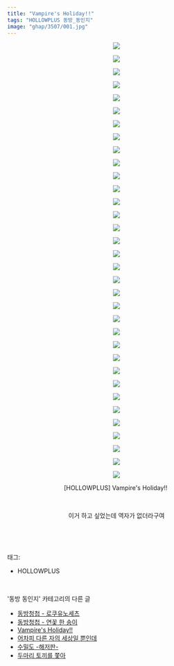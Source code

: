 ```yaml
---
title: "Vampire's Holiday!!"
tags: "HOLLOWPLUS 동방_동인지"
image: "ghap/3507/001.jpg"
---
```

<div class="article">
<p style="text-align: center; clear: none; float: none;"><img src="{{ site.nasurl }}/ghap/3507/001.jpg"/></p>
<p style="text-align: center; clear: none; float: none;"><img src="{{ site.nasurl }}/ghap/3507/002.jpg"/></p>
<p style="text-align: center; clear: none; float: none;"><img src="{{ site.nasurl }}/ghap/3507/003.jpg"/></p>
<p style="text-align: center; clear: none; float: none;"><img src="{{ site.nasurl }}/ghap/3507/004.jpg"/></p>
<p style="text-align: center; clear: none; float: none;"><img src="{{ site.nasurl }}/ghap/3507/005.jpg"/></p>
<p style="text-align: center; clear: none; float: none;"><img src="{{ site.nasurl }}/ghap/3507/006.jpg"/></p>
<p style="text-align: center; clear: none; float: none;"><img src="{{ site.nasurl }}/ghap/3507/007.jpg"/></p>
<p style="text-align: center; clear: none; float: none;"><img src="{{ site.nasurl }}/ghap/3507/008.jpg"/></p>
<p style="text-align: center; clear: none; float: none;"><img src="{{ site.nasurl }}/ghap/3507/009.jpg"/></p>
<p style="text-align: center; clear: none; float: none;"><img src="{{ site.nasurl }}/ghap/3507/010.jpg"/></p>
<p style="text-align: center; clear: none; float: none;"><img src="{{ site.nasurl }}/ghap/3507/011.jpg"/></p>
<p style="text-align: center; clear: none; float: none;"><img src="{{ site.nasurl }}/ghap/3507/012.jpg"/></p>
<p style="text-align: center; clear: none; float: none;"><img src="{{ site.nasurl }}/ghap/3507/013.jpg"/></p>
<p style="text-align: center; clear: none; float: none;"><img src="{{ site.nasurl }}/ghap/3507/014.jpg"/></p>
<p style="text-align: center; clear: none; float: none;"><img src="{{ site.nasurl }}/ghap/3507/015.jpg"/></p>
<p style="text-align: center; clear: none; float: none;"><img src="{{ site.nasurl }}/ghap/3507/016.jpg"/></p>
<p style="text-align: center; clear: none; float: none;"><img src="{{ site.nasurl }}/ghap/3507/017.jpg"/></p>
<p style="text-align: center; clear: none; float: none;"><img src="{{ site.nasurl }}/ghap/3507/018.jpg"/></p>
<p style="text-align: center; clear: none; float: none;"><img src="{{ site.nasurl }}/ghap/3507/019.jpg"/></p>
<p style="text-align: center; clear: none; float: none;"><img src="{{ site.nasurl }}/ghap/3507/020.jpg"/></p>
<p style="text-align: center; clear: none; float: none;"><img src="{{ site.nasurl }}/ghap/3507/021.jpg"/></p>
<p style="text-align: center; clear: none; float: none;"><img src="{{ site.nasurl }}/ghap/3507/022.jpg"/></p>
<p style="text-align: center; clear: none; float: none;"><img src="{{ site.nasurl }}/ghap/3507/023.jpg"/></p>
<p style="text-align: center; clear: none; float: none;"><img src="{{ site.nasurl }}/ghap/3507/024.jpg"/></p>
<p style="text-align: center; clear: none; float: none;"><img src="{{ site.nasurl }}/ghap/3507/025.jpg"/></p>
<p style="text-align: center; clear: none; float: none;"><img src="{{ site.nasurl }}/ghap/3507/026.jpg"/></p>
<p style="text-align: center; clear: none; float: none;"><img src="{{ site.nasurl }}/ghap/3507/027.jpg"/></p>
<p style="text-align: center; clear: none; float: none;"><img src="{{ site.nasurl }}/ghap/3507/028.jpg"/></p>
<p style="text-align: center; clear: none; float: none;"><img src="{{ site.nasurl }}/ghap/3507/029.jpg"/></p>
<p style="text-align: center; clear: none; float: none;"><img src="{{ site.nasurl }}/ghap/3507/030.jpg"/></p>
<p style="text-align: center; clear: none; float: none;"><img src="{{ site.nasurl }}/ghap/3507/031.jpg"/></p>
<p style="text-align: center; clear: none; float: none;"><img src="{{ site.nasurl }}/ghap/3507/032.jpg"/></p>
<p style="text-align: center; clear: none; float: none;"><img src="{{ site.nasurl }}/ghap/3507/033.jpg"/></p>
<p style="text-align: center; clear: none; float: none;"><img src="{{ site.nasurl }}/ghap/3507/034.jpg"/></p>
<p style="text-align: center; clear: none; float: none;">[HOLLOWPLUS] Vampire's Holiday!! </p>
<p style="text-align: center; clear: none; float: none;"><br/></p>
<p style="text-align: center; clear: none; float: none;">이거 하고 싶었는데 역자가 없더라구여</p>
<p><br/></p>
</div><br/>
<div class="tagTrail">
<p>태그: </p>
<ul>
<li>HOLLOWPLUS</li>
</ul>
</div><br/>
<div class="another">
<p>'동방 동인지' 카테고리의 다른 글</p>
<ul>
<li><a href="/2017-07-07-ghap_3519">동방청첩 - 로쿠유노세츠</a></li>
<li><a href="/2017-07-07-ghap_3518">동방청첩 - 연꽃 한 송이</a></li>
<li><a href="/2017-07-02-ghap_3507">Vampire's Holiday!!</a></li>
<li><a href="/2017-07-02-ghap_3506">어차피 다른 자의 세상일 뿐인데</a></li>
<li><a href="/2017-06-25-ghap_3499">수밀도 -해저판-</a></li>
<li><a href="/2017-06-24-ghap_3492">두마리 토끼를 쫓아</a></li>
</ul>
</div><br/>
<div class="cb_module cb_fluid">
<div class="cb_wrt cb_profile">
</div><!-- commentList close -->
</div><br/>
